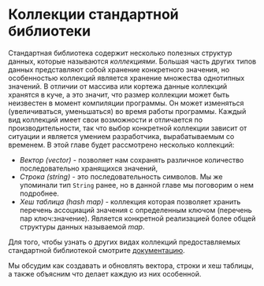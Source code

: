 # Коллекции стандартной библиотеки

Стандартная библиотека содержит несколько полезных структур данных, которые называются *коллекциями*. Большая часть других типов данных представляют собой хранение конкретного значения, но особенностью коллекций является хранение множества однотипных значений. В отличии от массива или кортежа данные коллекций хранятся в куче, а это значит, что размер коллекции может быть неизвестен в момент компиляции программы. Он может изменяться (увеличиваться, уменьшаться) во время работы программы. Каждый вид коллекций имеет свои возможности и отличается по производительности, так что выбор конкретной коллекции зависит от ситуации и является умением разработчика, вырабатываемым со временем. В этой главе будет рассмотрено несколько коллекций:

- *Вектор (vector)* - позволяет нам сохранять различное количество последовательно хранящихся значений,
- *Строка (string)* - это последовательность символов. Мы же упоминали тип `String` ранее, но в данной главе мы поговорим о нем подробнее.
- *Хеш таблица (hash map)* - коллекция которая позволяет хранить перечень ассоциаций значения с определенным ключом (перечень пар ключ:значение). Является конкретной реализацией более общей структуры данных называемой *map*.

Для того, чтобы узнать о других видах коллекций предоставляемых стандартной библиотекой смотрите [документацию](https://doc.rust-lang.org/std/collections/index.html).

Мы обсудим как создавать и обновлять вектора, строки и хеш таблицы, а также объясним что делает каждую из них особенной.


